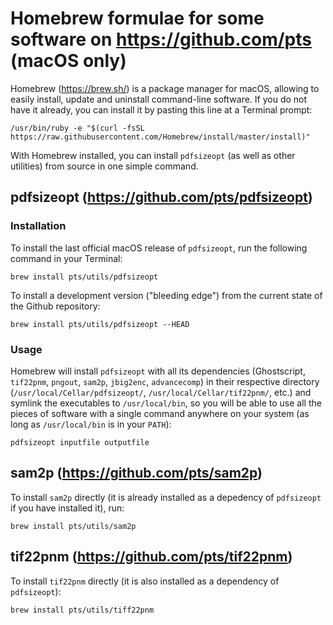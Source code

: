 Homebrew formulae for some software on https://github.com/pts (macOS only)
==========================================================================

Homebrew (https://brew.sh/) is a package manager for macOS, allowing to easily install, update and uninstall command-line software. If you do not have it already, you can install it by pasting this line at a Terminal prompt:

    /usr/bin/ruby -e "$(curl -fsSL https://raw.githubusercontent.com/Homebrew/install/master/install)"

With Homebrew installed, you can install `pdfsizeopt` (as well as other utilities) from source in one simple command.



pdfsizeopt (https://github.com/pts/pdfsizeopt)
----------

### Installation

To install the last official macOS release of `pdfsizeopt`, run the following command in your Terminal:

    brew install pts/utils/pdfsizeopt
    
To install a development version ("bleeding edge") from the current state of the Github repository:

    brew install pts/utils/pdfsizeopt --HEAD
   
   
### Usage

Homebrew will install `pdfsizeopt` with all its dependencies (Ghostscript, `tif22pnm`, `pngout`, `sam2p`, `jbig2enc`, `advancecomp`) in their respective directory (`/usr/local/Cellar/pdfsizeopt/`, `/usr/local/Cellar/tif22pnm/`, etc.) and symlink the executables to `/usr/local/bin`, so you will be able to use all the pieces of software with a single command anywhere on your system (as long as `/usr/local/bin` is in your `PATH`):

    pdfsizeopt inputfile outputfile
    
    
    
sam2p (https://github.com/pts/sam2p)
-----

To install `sam2p` directly (it is already installed as a depedency of `pdfsizeopt` if you have installed it), run:

    brew install pts/utils/sam2p
    
    
    
tif22pnm (https://github.com/pts/tif22pnm)
--------

To install `tif22pnm` directly (it is also installed as a dependency of `pdfsizeopt`):

    brew install pts/utils/tiff22pnm

